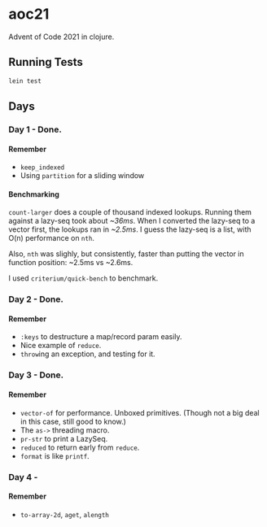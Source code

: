 # aoc21

Advent of Code 2021 in clojure.

## Running Tests

```bash
lein test
```

## Days

### Day 1 - Done. 

#### Remember

* `keep_indexed`
* Using `partition` for a sliding window

#### Benchmarking

`count-larger` does a couple of thousand indexed lookups. Running them against a lazy-seq took about *~36ms*. When I converted the lazy-seq to a vector first, the lookups ran in *~2.5ms*. I guess the lazy-seq is a list, with O(n) performance on `nth`.

Also, `nth` was slighly, but consistently, faster than putting the vector in function position: ~2.5ms vs ~2.6ms.

I used `criterium/quick-bench` to benchmark.

### Day 2 - Done.

#### Remember

* `:keys` to destructure a map/record param easily.
* Nice example of `reduce`.
* `throw`ing an exception, and testing for it.

### Day 3 - Done.

#### Remember

* `vector-of` for performance. Unboxed primitives. (Though not a big deal in this case, still good to know.)
* The `as->` threading macro.
* `pr-str` to print a LazySeq.
* `reduced` to return early from `reduce`.
* `format` is like `printf`.

### Day 4 - 

#### Remember

* `to-array-2d`, `aget`, `alength`